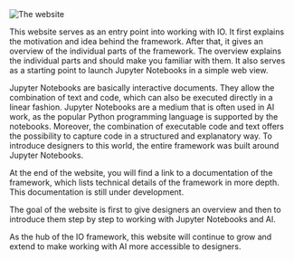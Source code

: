 <div class="image">
    <img src="/images/doc_website.jpg" alt="The website" />
</div>

This website serves as an entry point into working with IO. It first explains the motivation and idea behind the framework. After that, it gives an overview of the individual parts of the framework. The overview explains the individual parts and should make you familiar with them. It also serves as a starting point to launch Jupyter Notebooks in a simple web view.

Jupyter Notebooks are basically interactive documents. They allow the combination of text and code, which can also be executed directly in a linear fashion. Jupyter Notebooks are a medium that is often used in AI work, as the popular Python programming language is supported by the notebooks. Moreover, the combination of executable code and text offers the possibility to capture code in a structured and explanatory way. To introduce designers to this world, the entire framework was built around Jupyter Notebooks.

At the end of the website, you will find a link to a documentation of the framework, which lists technical details of the framework in more depth. This documentation is still under development.

The goal of the website is first to give designers an overview and then to introduce them step by step to working with Jupyter Notebooks and AI.

As the hub of the IO framework, this website will continue to grow and extend to make working with AI more accessible to designers.
